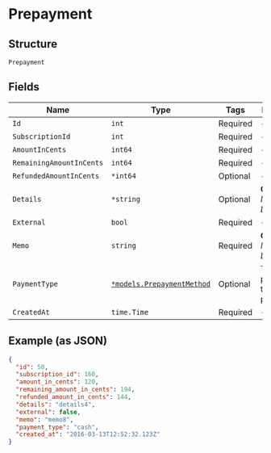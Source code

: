
# Prepayment

## Structure

`Prepayment`

## Fields

| Name | Type | Tags | Description |
|  --- | --- | --- | --- |
| `Id` | `int` | Required | - |
| `SubscriptionId` | `int` | Required | - |
| `AmountInCents` | `int64` | Required | - |
| `RemainingAmountInCents` | `int64` | Required | - |
| `RefundedAmountInCents` | `*int64` | Optional | - |
| `Details` | `*string` | Optional | **Constraints**: *Minimum Length*: `1` |
| `External` | `bool` | Required | - |
| `Memo` | `string` | Required | **Constraints**: *Minimum Length*: `1` |
| `PaymentType` | [`*models.PrepaymentMethod`](../../doc/models/prepayment-method.md) | Optional | The payment type of the prepayment. |
| `CreatedAt` | `time.Time` | Required | - |

## Example (as JSON)

```json
{
  "id": 50,
  "subscription_id": 160,
  "amount_in_cents": 120,
  "remaining_amount_in_cents": 194,
  "refunded_amount_in_cents": 144,
  "details": "details4",
  "external": false,
  "memo": "memo8",
  "payment_type": "cash",
  "created_at": "2016-03-13T12:52:32.123Z"
}
```


